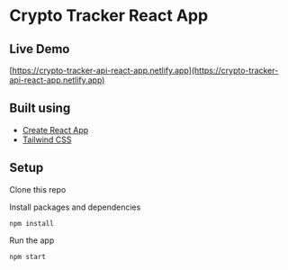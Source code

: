 # Crypto Tracker React App

## Live Demo

[https://crypto-tracker-api-react-app.netlify.app](https://crypto-tracker-api-react-app.netlify.app)

## Built using

- [Create React App](https://reactjs.org/docs/create-a-new-react-app.html)
- [Tailwind CSS](https://tailwindcss.com)

## Setup

Clone this repo

Install packages and dependencies

```
npm install
```

Run the app

```
npm start
```
